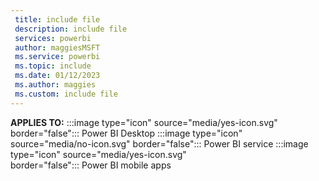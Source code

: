 ```yaml
---
 title: include file
 description: include file
 services: powerbi
 author: maggiesMSFT
 ms.service: powerbi
 ms.topic: include
 ms.date: 01/12/2023
 ms.author: maggies
 ms.custom: include file
---
```


**APPLIES TO:** :::image type="icon" source="media/yes-icon.svg" border="false":::&nbsp;Power&nbsp;BI&nbsp;Desktop :::image type="icon" source="media/no-icon.svg" border="false":::&nbsp;Power&nbsp;BI&nbsp;service :::image type="icon" source="media/yes-icon.svg" border="false":::&nbsp;Power&nbsp;BI&nbsp;mobile&nbsp;apps